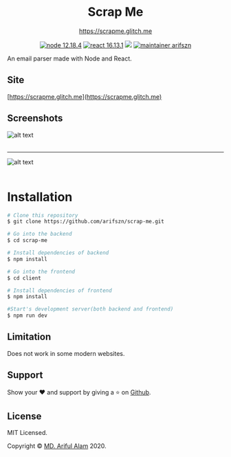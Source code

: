 <h1 align="center">Scrap Me</h1>
<p align="center"><a href="https://scrapme.glitch.me">https://scrapme.glitch.me</a></p>
<p align="center">
    <a href="https://nodejs.org"><img src="https://img.shields.io/badge/node-12.18.4-success" alt="node 12.18.4"></a>
    <a href="https://reactjs.org/"><img src="https://img.shields.io/badge/react-16.13.1-blue" alt="react 16.13.1"></a>
    <a href="https://github.com/arifszn/scrap-me/blob/master/LICENSE"><img src="https://img.shields.io/github/license/arifszn/scrap-me"/></a>
    <a href="https://arifszn.github.io/"><img src="https://img.shields.io/badge/maintainer-arifszn-critical" alt="maintainer arifszn"></a>
</p>

An email parser made with Node and React.

## Site
[https://scrapme.glitch.me](https://scrapme.glitch.me)

## Screenshots
![alt text](https://raw.githubusercontent.com/arifszn/scrap-me/master/client/public/assets/images/Screenshot1.png)
<br />
<br />

***
![alt text](https://raw.githubusercontent.com/arifszn/scrap-me/master/client/public/assets/images/Screenshot2.png)
<br />
<br />

# Installation
```bash
# Clone this repository
$ git clone https://github.com/arifszn/scrap-me.git

# Go into the backend
$ cd scrap-me

# Install dependencies of backend
$ npm install

# Go into the frontend
$ cd client

# Install dependencies of frontend
$ npm install

#Start's development server(both backend and frontend)
$ npm run dev
```

## Limitation
Does not work in some modern websites.

## Support
Show your ❤️ and support by giving a ⭐ on <a href="https://github.com/arifszn/scrap-me">Github</a>.

## License
<p>MIT Licensed.</p>
<p>Copyright © <a href="https://arifszn.github.io">MD. Ariful Alam</a> 2020.</p>
